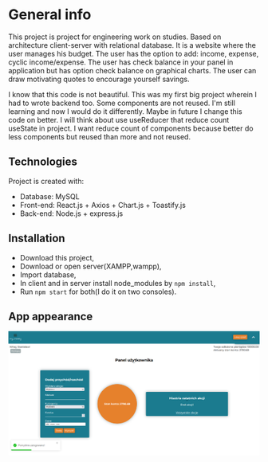 # General info

This project is project for engineering work on studies. Based on architecture client-server with relational database. It is a website where the user manages his budget. The user has the option to add: income, expense, cyclic income/expense. The user has check balance in your panel in application but has option check balance on graphical charts. The user can draw motivating quotes to encourage yourself savings.

I know that this code is not beautiful. This was my first big project wherein I had to wrote backend too. Some components are not reused. I'm still learning and now I would do it differently. Maybe in future I change this code on better. I will think about use useReducer that reduce count useState in project. I want reduce count of components because better do less components but reused than more and not reused.

## Technologies

Project is created with:

- Database: MySQL
- Front-end: React.js + Axios + Chart.js + Toastify.js
- Back-end: Node.js + express.js

## Installation

- Download this project,
- Download or open server(XAMPP,wampp),
- Import database,
- In client and in server install node_modules by `npm install`,
- Run `npm start` for both(I do it on two consoles).

## App appearance

![](interface/poprawne_logowanie.png)

